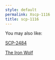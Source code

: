 ```yaml
---
style: default
permalink: Xscp-1116
title: scp-1116
---
```

You may also like:

[SCP-2484](http://scp-wiki.net/scp-2484)

[The Iron Wolf](http://scp-wiki.net/the-iron-wolf)
